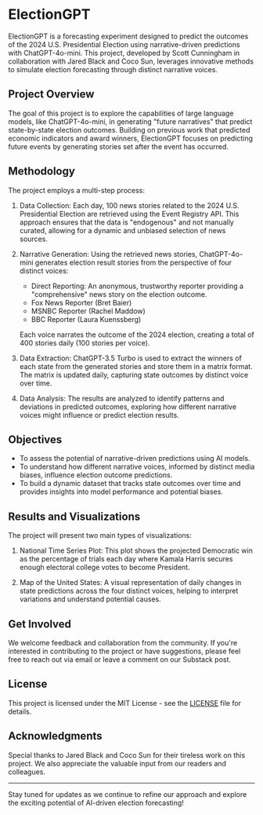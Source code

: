 # ElectionGPT

ElectionGPT is a forecasting experiment designed to predict the outcomes of the 2024 U.S. Presidential Election using narrative-driven predictions with ChatGPT-4o-mini. This project, developed by Scott Cunningham in collaboration with Jared Black and Coco Sun, leverages innovative methods to simulate election forecasting through distinct narrative voices.

## Project Overview

The goal of this project is to explore the capabilities of large language models, like ChatGPT-4o-mini, in generating "future narratives" that predict state-by-state election outcomes. Building on previous work that predicted economic indicators and award winners, ElectionGPT focuses on predicting future events by generating stories set after the event has occurred.

## Methodology

The project employs a multi-step process:

1. Data Collection: Each day, 100 news stories related to the 2024 U.S. Presidential Election are retrieved using the Event Registry API. This approach ensures that the data is "endogenous" and not manually curated, allowing for a dynamic and unbiased selection of news sources.

2. Narrative Generation: Using the retrieved news stories, ChatGPT-4o-mini generates election result stories from the perspective of four distinct voices:
   - Direct Reporting: An anonymous, trustworthy reporter providing a "comprehensive" news story on the election outcome.
   - Fox News Reporter (Bret Baier)
   - MSNBC Reporter (Rachel Maddow)
   - BBC Reporter (Laura Kuenssberg)

   Each voice narrates the outcome of the 2024 election, creating a total of 400 stories daily (100 stories per voice).

3. Data Extraction: ChatGPT-3.5 Turbo is used to extract the winners of each state from the generated stories and store them in a matrix format. The matrix is updated daily, capturing state outcomes by distinct voice over time.

4. Data Analysis: The results are analyzed to identify patterns and deviations in predicted outcomes, exploring how different narrative voices might influence or predict election results.

## Objectives

- To assess the potential of narrative-driven predictions using AI models.
- To understand how different narrative voices, informed by distinct media biases, influence election outcome predictions.
- To build a dynamic dataset that tracks state outcomes over time and provides insights into model performance and potential biases.

## Results and Visualizations

The project will present two main types of visualizations:

1. National Time Series Plot: This plot shows the projected Democratic win as the percentage of trials each day where Kamala Harris secures enough electoral college votes to become President.

2. Map of the United States: A visual representation of daily changes in state predictions across the four distinct voices, helping to interpret variations and understand potential causes.

## Get Involved

We welcome feedback and collaboration from the community. If you're interested in contributing to the project or have suggestions, please feel free to reach out via email or leave a comment on our Substack post.

## License

This project is licensed under the MIT License - see the [LICENSE](LICENSE) file for details.

## Acknowledgments

Special thanks to Jared Black and Coco Sun for their tireless work on this project. We also appreciate the valuable input from our readers and colleagues.

---

Stay tuned for updates as we continue to refine our approach and explore the exciting potential of AI-driven election forecasting!
